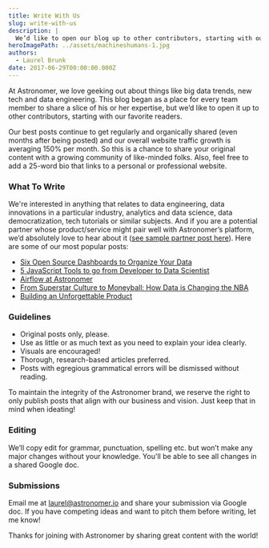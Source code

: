 ```yaml
---
title: Write With Us
slug: write-with-us
description: |
  We’d like to open our blog up to other contributors, starting with our favorite readers.
heroImagePath: ../assets/machineshumans-1.jpg
authors:
  - Laurel Brunk
date: 2017-06-29T00:00:00.000Z
---
```

<!-- markdownlint-disable-file -->
At Astronomer, we love geeking out about things like big data trends, new tech and data engineering. This blog began as a place for every team member to share a slice of his or her expertise, but we’d like to open it up to other contributors, starting with our favorite readers.

Our best posts continue to get regularly and organically shared (even months after being posted) and our overall website traffic growth is averaging 150% per month. So this is a chance to share your original content with a growing community of like-minded folks. Also, feel free to add a 25-word bio that links to a personal or professional website.&nbsp;

### What To Write

We're interested in anything that relates to data engineering, data innovations in a particular industry, analytics and data science, data democratization, tech tutorials or similar subjects. And if you are a potential partner whose product/service might pair well with Astronomer’s platform, we’d absolutely love to hear about it ([see sample partner post here](https://www.astronomer.io/blog/6-dashboards-every-marketer-needs)). Here are some of our most popular posts:

- [Six Open Source Dashboards to Organize Your Data](https://www.astronomer.io/blog/six-open-source-dashboards)
- [5 JavaScript Tools to go from Developer to Data Scientist](https://www.astronomer.io/blog/5-javascript-tools-to-go-from-developer-to-data-scientist)
- [Airflow at Astronomer](https://www.astronomer.io/blog/airflow-at-astronomer)
- [From Superstar Culture to Moneyball: How Data is Changing the NBA](https://www.astronomer.io/blog/data-in-basketball)
- [Building an Unforgettable Product](https://www.astronomer.io/blog/building-an-unforgettable-product)

### Guidelines

- Original posts only, please. 
- Use as little or as much text as you need to explain your idea clearly.
- Visuals are encouraged!
- Thorough, research-based articles preferred.
- Posts with egregious grammatical errors will be dismissed without reading.

To maintain the integrity of the Astronomer brand, we reserve the right to only publish posts that align with our business and vision. Just keep that in mind when ideating!

### Editing

We’ll copy edit for grammar, punctuation, spelling etc. but won’t make any major changes without your knowledge. You'll be able to see all changes in a shared Google doc.&nbsp;

### Submissions

Email me at [laurel@astronomer.io](mailto:laurel@astronomer.io) and share your submission via Google doc. If you have competing ideas and want to pitch them before writing, let me know!&nbsp;

Thanks for joining with Astronomer by sharing great content with the world!

